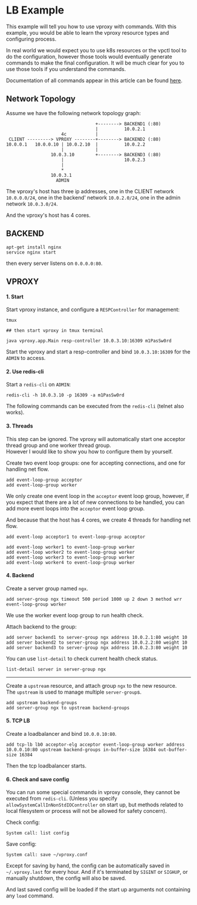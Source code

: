 # LB Example

This example will tell you how to use vproxy with commands. With this example, you would be able to learn the vproxy resource types and configuring process.

In real world we would expect you to use k8s resources or the vpctl tool to do the configuration, however those tools would eventually generate commands to make the final configuration. It will be much clear for you to use those tools if you understand the commands.

Documentation of all commands appear in this article can be found [here](https://github.com/wkgcass/vproxy/blob/master/doc/command.md).

## Network Topology

Assume we have the following network topology graph:

```
                                  +--------> BACKEND1 (:80)
                                  |          10.0.2.1
                     4c           |
 CLIENT ---------> VPROXY --------+--------> BACKEND2 (:80)
10.0.0.1   10.0.0.10 | 10.0.2.10  |          10.0.2.2
                     |            |
                 10.0.3.10        +--------> BACKEND3 (:80)
                     |                       10.0.2.3
                     |
                     *
                 10.0.3.1
                   ADMIN
```

The vproxy's host has three ip addresses, one in the CLIENT network `10.0.0.0/24`, one in the backend' network `10.0.2.0/24`, one in the admin network `10.0.3.0/24`.

And the vproxy's host has 4 cores.

## BACKEND

```
apt-get install nginx
service nginx start
```

then every server listens on `0.0.0.0:80`.

## VPROXY

#### 1. Start

Start vproxy instance, and configure a `RESPController` for management:

```
tmux

## then start vproxy in tmux terminal

java vproxy.app.Main resp-controller 10.0.3.10:16309 m1PasSw0rd
```

Start the vproxy and start a resp-controller and bind `10.0.3.10:16309` for the `ADMIN` to access.

#### 2. Use redis-cli

Start a `redis-cli` on `ADMIN`:

```
redis-cli -h 10.0.3.10 -p 16309 -a m1PasSw0rd
```

The following commands can be executed from the `redis-cli` (telnet also works).

#### 3. Threads

This step can be ignored. The vproxy will automatically start one acceptor thread group and one worker thread group.  
However I would like to show you how to configure them by yourself.

Create two event loop groups: one for accepting connections, and one for handling net flow.

```
add event-loop-group acceptor
add event-loop-group worker
```

We only create one event loop in the `acceptor` event loop group, however, if you expect that there are a lot of new connections to be handled, you can add more event loops into the `acceptor` event loop group.

And because that the host has 4 cores, we create 4 threads for handling net flow.

```
add event-loop acceptor1 to event-loop-group acceptor

add event-loop worker1 to event-loop-group worker
add event-loop worker2 to event-loop-group worker
add event-loop worker3 to event-loop-group worker
add event-loop worker4 to event-loop-group worker
```

#### 4. Backend

Create a server group named `ngx`.

```
add server-group ngx timeout 500 period 1000 up 2 down 3 method wrr event-loop-group worker
```

We use the worker event loop group to run health check.

Attach backend to the group:

```
add server backend1 to server-group ngx address 10.0.2.1:80 weight 10
add server backend2 to server-group ngx address 10.0.2.2:80 weight 10
add server backend3 to server-group ngx address 10.0.2.3:80 weight 10
```

You can use `list-detail` to check current health check status.

```
list-detail server in server-group ngx
```

---

Create a `upstream` resource, and attach group `ngx` to the new resource.  
The `upstream` is used to manage multiple `server-group`s.

```
add upstream backend-groups
add server-group ngx to upstream backend-groups
```

#### 5. TCP LB

Create a loadbalancer and bind `10.0.0.10:80`.

```
add tcp-lb lb0 acceptor-elg acceptor event-loop-group worker address 10.0.0.10:80 upstream backend-groups in-buffer-size 16384 out-buffer-size 16384
```

Then the tcp loadbalancer starts.

#### 6. Check and save config

You can run some special commands in vproxy console, they cannot be executed from `redis-cli`. (Unless you specify `allowSystemCallInNonStdIOController` on start up, but methods related to local filesystem or process will not be allowed for safety concern).

Check config:

```
System call: list config
```

Save config:

```
System call: save ~/vproxy.conf
```

Except for saving by hand, the config can be automatically saved in `~/.vproxy.last` for every hour. And if it's terminated by `SIGINT` or `SIGHUP`, or manually shutdown, the config will also be saved.

And last saved config will be loaded if the start up arguments not containing any `load` command.
